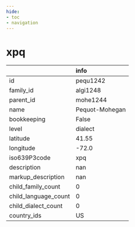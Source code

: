 ```yaml
---
hide:
- toc
- navigation
---
```

# xpq
|                      | info           |
|:---------------------|:---------------|
| id                   | pequ1242       |
| family_id            | algi1248       |
| parent_id            | mohe1244       |
| name                 | Pequot-Mohegan |
| bookkeeping          | False          |
| level                | dialect        |
| latitude             | 41.55          |
| longitude            | -72.0          |
| iso639P3code         | xpq            |
| description          | nan            |
| markup_description   | nan            |
| child_family_count   | 0              |
| child_language_count | 0              |
| child_dialect_count  | 0              |
| country_ids          | US             |
